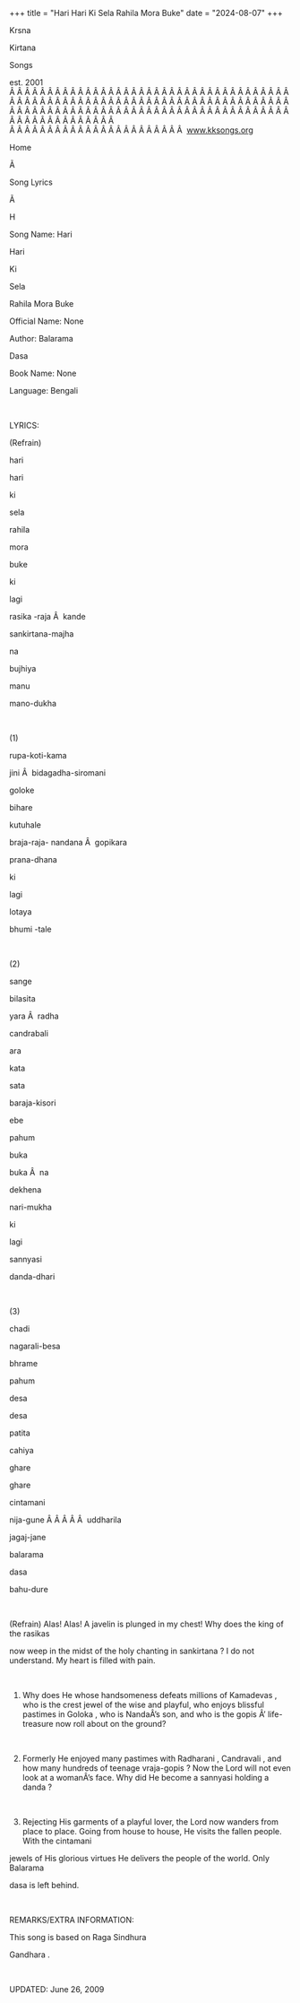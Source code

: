 +++ 
title = "Hari Hari Ki Sela Rahila Mora Buke"
date = "2024-08-07"
+++

Krsna
 
Kirtana
 
Songs

est. 2001
Â Â Â Â Â Â Â Â Â Â Â Â Â Â Â Â Â Â Â Â Â Â Â Â Â Â Â Â Â Â Â Â Â Â Â Â Â Â Â Â Â Â Â Â Â Â Â Â Â Â Â Â Â Â Â Â Â Â Â Â Â Â Â Â Â Â Â Â Â Â Â Â Â Â Â Â Â Â Â Â Â Â Â Â Â Â Â Â Â Â Â Â Â Â Â Â Â Â Â Â Â Â Â Â Â Â Â Â Â Â Â Â Â Â Â Â Â Â Â Â Â Â Â Â Â  
Â Â Â Â Â Â Â Â Â Â Â Â Â Â Â Â Â Â Â Â Â Â Â  
www.kksongs.org








Home


Ã 
 
Song Lyrics
 
Ã 
 
H


Song Name: 
Hari
 
Hari
 
Ki
 
Sela


Rahila
 Mora 
Buke


Official Name: None


Author: 
Balarama
 
Dasa


Book Name: None


Language: 
Bengali


 


LYRICS:


(Refrain)


hari
 
hari
 
ki
 
sela


rahila
 
mora
 
buke


ki
 
lagi
 
rasika
-raja
Â  
kande
 
sankirtana-majha


na
 
bujhiya
 
manu
 
mano-dukha


 


(1)


rupa-koti-kama
 
jini
Â  
bidagadha-siromani


goloke
 
bihare
 
kutuhale


braja-raja-
nandana
Â  
gopikara
 
prana-dhana


ki
 
lagi
 
lotaya
 
bhumi
-tale


 


(2)


sange
 
bilasita
 
yara
Â  
radha
 
candrabali
 
ara


kata
 
sata
 
baraja-kisori


ebe
 
pahum
 
buka
 
buka
Â  
na
 
dekhena
 
nari-mukha


ki
 
lagi
 
sannyasi
 
danda-dhari


 


(3)


chadi
 
nagarali-besa
 
bhrame
 
pahum
 
desa
 
desa


patita
 
cahiya
 
ghare
 
ghare


cintamani
 
nija-gune
Â Â Â Â Â  
uddharila
 
jagaj-jane


balarama
 
dasa
 
bahu-dure


 


(Refrain) Alas! Alas! A
javelin is plunged in my chest! Why does the king of the 
rasikas

now weep in the midst of the holy chanting in 
sankirtana
?
I do not understand. My heart is filled with pain.


 


1) Why does He whose
handsomeness defeats millions of 
Kamadevas
, who is
the crest jewel of the wise and playful, who enjoys blissful pastimes in 
Goloka
, who is 
NandaÂ’s
 son, and
who is the 
gopis
Â’ life-treasure now roll about on the
ground?


 


2) Formerly He enjoyed many
pastimes with 
Radharani
, 
Candravali
,
and how many hundreds of teenage 
vraja-gopis
? Now the
Lord will not even look at a womanÂ’s face. Why did He become a 
sannyasi
 holding a 
danda
?


 


3) Rejecting His garments
of a playful lover, the Lord now wanders from place to place. Going from house
to house, He visits the fallen people. With the 
cintamani

jewels of His glorious virtues He delivers the people of the world. Only 
Balarama
 
dasa
 is left behind.


 


REMARKS/EXTRA INFORMATION:


This
song is based on Raga 
Sindhura
 
Gandhara
.


 


UPDATED:
 June 26, 2009